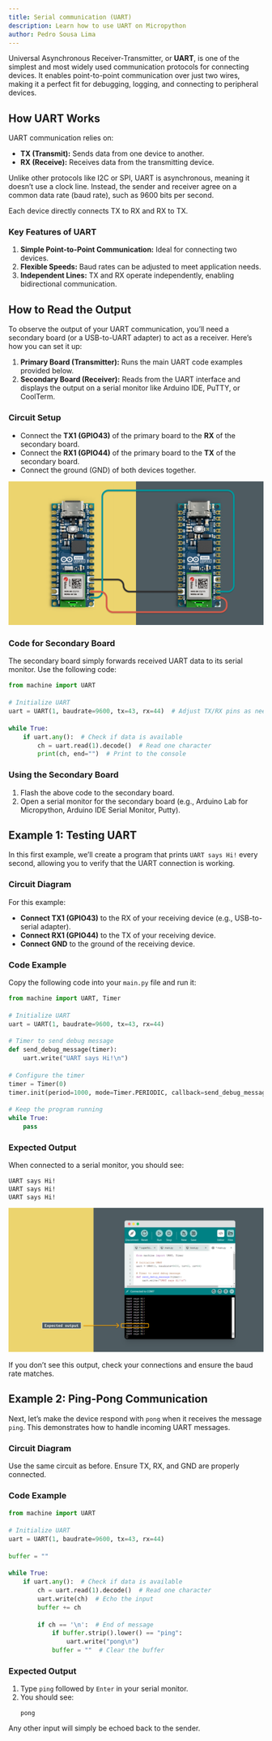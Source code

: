 ```yaml
---
title: Serial communication (UART)
description: Learn how to use UART on Micropython
author: Pedro Sousa Lima
---
```


Universal Asynchronous Receiver-Transmitter, or **UART**, is one of the simplest and most widely used communication protocols for connecting devices. It enables point-to-point communication over just two wires, making it a perfect fit for debugging, logging, and connecting to peripheral devices.

## How UART Works

UART communication relies on:
- **TX (Transmit):** Sends data from one device to another.
- **RX (Receive):** Receives data from the transmitting device.

Unlike other protocols like I2C or SPI, UART is asynchronous, meaning it doesn’t use a clock line. Instead, the sender and receiver agree on a common data rate (baud rate), such as 9600 bits per second.

Each device directly connects TX to RX and RX to TX.



### Key Features of UART

1. **Simple Point-to-Point Communication:** Ideal for connecting two devices.  
2. **Flexible Speeds:** Baud rates can be adjusted to meet application needs.  
3. **Independent Lines:** TX and RX operate independently, enabling bidirectional communication.

## How to Read the Output

To observe the output of your UART communication, you’ll need a secondary board (or a USB-to-UART adapter) to act as a receiver. Here’s how you can set it up:

1. **Primary Board (Transmitter):** Runs the main UART code examples provided below.  
2. **Secondary Board (Receiver):** Reads from the UART interface and displays the output on a serial monitor like Arduino IDE, PuTTY, or CoolTerm.

### Circuit Setup
- Connect the **TX1 (GPIO43)** of the primary board to the **RX** of the secondary board.  
- Connect the **RX1 (GPIO44)** of the primary board to the **TX** of the secondary board.  
- Connect the ground (GND) of both devices together.

![How to wire](assets/UARTTestingSetup.png)

### Code for Secondary Board
The secondary board simply forwards received UART data to its serial monitor. Use the following code:

```python
from machine import UART

# Initialize UART
uart = UART(1, baudrate=9600, tx=43, rx=44)  # Adjust TX/RX pins as needed

while True:
    if uart.any():  # Check if data is available
        ch = uart.read(1).decode()  # Read one character
        print(ch, end="")  # Print to the console
```

### Using the Secondary Board
1. Flash the above code to the secondary board.  
2. Open a serial monitor for the secondary board (e.g., Arduino Lab for Micropython, Arduino IDE Serial Monitor, Putty).  
   

## Example 1: Testing UART

In this first example, we’ll create a program that prints `UART says Hi!` every second, allowing you to verify that the UART connection is working.

### Circuit Diagram
For this example:
- **Connect TX1 (GPIO43)** to the RX of your receiving device (e.g., USB-to-serial adapter).  
- **Connect RX1 (GPIO44)** to the TX of your receiving device.  
- **Connect GND** to the ground of the receiving device.


### Code Example

Copy the following code into your `main.py` file and run it:

```python
from machine import UART, Timer

# Initialize UART
uart = UART(1, baudrate=9600, tx=43, rx=44)

# Timer to send debug message
def send_debug_message(timer):
    uart.write("UART says Hi!\n")

# Configure the timer
timer = Timer(0)
timer.init(period=1000, mode=Timer.PERIODIC, callback=send_debug_message)

# Keep the program running
while True:
    pass
```

### Expected Output
When connected to a serial monitor, you should see:

```
UART says Hi!
UART says Hi!
UART says Hi!
```
![UART Example](assets/UARTHello.png)

If you don’t see this output, check your connections and ensure the baud rate matches.

## Example 2: Ping-Pong Communication

Next, let’s make the device respond with `pong` when it receives the message `ping`. This demonstrates how to handle incoming UART messages.

### Circuit Diagram
Use the same circuit as before. Ensure TX, RX, and GND are properly connected.

### Code Example

```python
from machine import UART

# Initialize UART
uart = UART(1, baudrate=9600, tx=43, rx=44)

buffer = ""

while True:
    if uart.any():  # Check if data is available
        ch = uart.read(1).decode()  # Read one character
        uart.write(ch)  # Echo the input
        buffer += ch

        if ch == '\n':  # End of message
            if buffer.strip().lower() == "ping":
                uart.write("pong\n")
            buffer = ""  # Clear the buffer
```

### Expected Output
1. Type `ping` followed by `Enter` in your serial monitor.  
2. You should see:  
   ```
   pong
   ```

Any other input will simply be echoed back to the sender.


